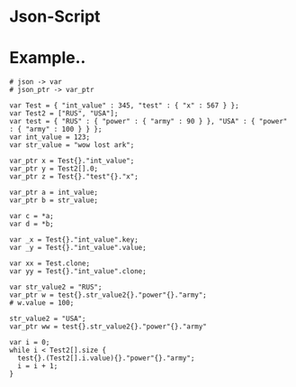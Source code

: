 # Json-Script

# Example..

    # json -> var
    # json_ptr -> var_ptr 

    var Test = { "int_value" : 345, "test" : { "x" : 567 } };
    var Test2 = ["RUS", "USA"];
    var test = { "RUS" : { "power" : { "army" : 90 } }, "USA" : { "power" : { "army" : 100 } } };
    var int_value = 123;
    var str_value = "wow lost ark";

    var_ptr x = Test{}."int_value";
    var_ptr y = Test2[].0;
    var_ptr z = Test{}."test"{}."x";

    var_ptr a = int_value;
    var_ptr b = str_value;

    var c = *a;
    var d = *b;

    var _x = Test{}."int_value".key;
    var _y = Test{}."int_value".value;

    var xx = Test.clone;
    var yy = Test{}."int_value".clone;

    var str_value2 = "RUS";
    var_ptr w = test{}.str_value2{}."power"{}."army";
    # w.value = 100;

    str_value2 = "USA";
    var_ptr ww = test{}.str_value2{}."power"{}."army"

    var i = 0;
    while i < Test2[].size {
      test{}.(Test2[].i.value){}."power"{}."army";	
      i = i + 1;
    }
